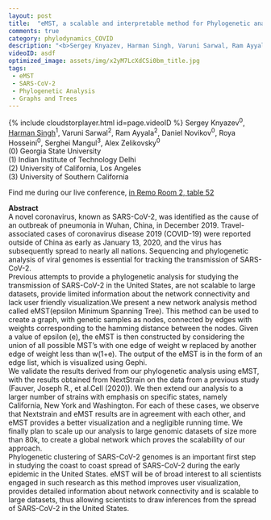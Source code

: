 ```yaml
---
layout: post
title:  "eMST, a scalable and interpretable method for Phylogenetic analysis of hundreds and thousands of SARS-CoV-2 genomes"
comments: true
category: phylodynamics_COVID
description: "<b>Sergey Knyazev, Harman Singh, Varuni Sarwal, Ram Ayyala, Daniel Novikov, Roya Hosseini, Serghei Mangul, Alex Zelikovsky</b><br/>A novel coronavirus, known as SARS-CoV-2, was iden..."
videoID: asdf
optimized_image: assets/img/x2yM7LcXdCSi0bm_title.jpg
tags:
 - eMST
 - SARS-CoV-2
 - Phylogenetic Analysis
 - Graphs and Trees
---
```

{% include cloudstorplayer.html id=page.videoID %}
Sergey Knyazev<sup>0</sup>, <u>Harman Singh</u><sup>1</sup>, Varuni Sarwal<sup>2</sup>, Ram Ayyala<sup>2</sup>, Daniel Novikov<sup>0</sup>, Roya Hosseini<sup>0</sup>, Serghei Mangul<sup>3</sup>, Alex Zelikovsky<sup>0</sup><br/>
\(0\) Georgia State University<br/>
\(1\) Indian Institute of Technology Delhi<br/>
\(2\) University of California, Los Angeles<br/>
\(3\) University of Southern California

Find me during our live conference, [in Remo Room 2, table 52](https://remo.co)

<b>Abstract</b><br/>
A novel coronavirus, known as SARS-CoV-2, was identified as the cause of an outbreak of pneumonia in Wuhan, China, in December 2019. Travel-associated cases of coronavirus disease 2019 \(COVID-19\) were reported outside of China as early as January 13, 2020, and the virus has subsequently spread to nearly all nations. Sequencing and phylogenetic analysis of viral genomes is essential for tracking the transmission of SARS-CoV-2.<br/>Previous attempts to provide a  phylogenetic analysis for studying the transmission of SARS-CoV-2 in the United States, are not scalable to large datasets,  provide limited information about the network connectivity and lack user friendly visualization.We present a new network analysis method called eMST\(epsilon Minimum Spanning Tree\). This method can be used to create a graph, with genetic samples as nodes, connected by edges with weights corresponding to the hamming distance between the nodes. Given a value of epsilon \(e\), the eMST is then constructed by considering the union of all possible MST’s with one edge of weight w replaced by another edge of weight less than w\(1+e\). The output of the eMST is in the form of an edge list, which is visualized using Gephi.<br/>We validate the results derived from our phylogenetic analysis using eMST, with the results obtained from NextStrain on the data from a previous study \(Fauver, Joseph R., et al.Cell \(2020\)\). We then extend our analysis to a larger number of strains with emphasis on specific states, namely California, New York and Washington. For each of these cases, we observe that Nextstrain and eMST results are in agreement with each other, and eMST provides a better visualization and a negligible running time. We finally plan to scale up our analysis to large genomic datasets of size more than 80k, to create a global network which proves the scalability of our approach.<br/>Phylogenetic clustering of SARS-CoV-2 genomes is an important first step in studying the coast to coast spread of SARS-CoV-2 during the early epidemic in the United States. eMST will be of broad interest to all scientists engaged in such research as this method improves user visualization, provides detailed information about network connectivity and is scalable to large datasets, thus allowing scientists to draw inferences from the spread of SARS-CoV-2 in the United States.<br/>

